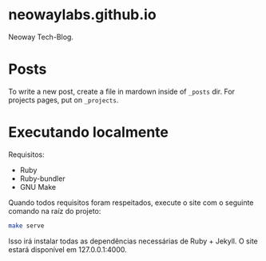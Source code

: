 # neowaylabs.github.io

Neoway Tech-Blog.


# Posts

To write a new post, create a file in mardown inside of `_posts` dir.
For projects pages, put on `_projects`.


# Executando localmente

Requisitos:

+ Ruby
+ Ruby-bundler
+ GNU Make

Quando todos requisitos foram respeitados, execute o site com o
seguinte comando na raíz do projeto:

``` bash
make serve
```

Isso irá instalar todas as dependências necessárias de Ruby +
Jekyll. O site estará disponível em 127.0.0.1:4000.
